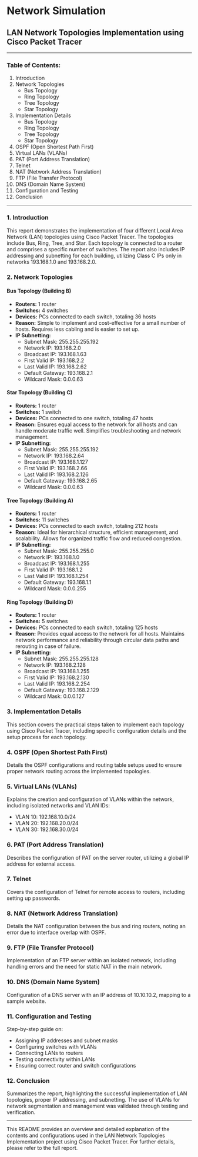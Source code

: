 # Network Simulation

## LAN Network Topologies Implementation using Cisco Packet Tracer
---

### Table of Contents:
1. Introduction
2. Network Topologies
   - Bus Topology
   - Ring Topology
   - Tree Topology
   - Star Topology
3. Implementation Details
   - Bus Topology
   - Ring Topology
   - Tree Topology
   - Star Topology
4. OSPF (Open Shortest Path First)
5. Virtual LANs (VLANs)
6. PAT (Port Address Translation)
7. Telnet
8. NAT (Network Address Translation)
9. FTP (File Transfer Protocol)
10. DNS (Domain Name System)
11. Configuration and Testing
12. Conclusion

---

### 1. Introduction
This report demonstrates the implementation of four different Local Area Network (LAN) topologies using Cisco Packet Tracer. The topologies include Bus, Ring, Tree, and Star. Each topology is connected to a router and comprises a specific number of switches. The report also includes IP addressing and subnetting for each building, utilizing Class C IPs only in networks 193.168.1.0 and 193.168.2.0.

### 2. Network Topologies

#### Bus Topology (Building B)
- **Routers:** 1 router
- **Switches:** 4 switches
- **Devices:** PCs connected to each switch, totaling 36 hosts
- **Reason:** Simple to implement and cost-effective for a small number of hosts. Requires less cabling and is easier to set up.
- **IP Subnetting:**
  - Subnet Mask: 255.255.255.192
  - Network IP: 193.168.2.0
  - Broadcast IP: 193.168.1.63
  - First Valid IP: 193.168.2.2
  - Last Valid IP: 193.168.2.62
  - Default Gateway: 193.168.2.1
  - Wildcard Mask: 0.0.0.63

#### Star Topology (Building C)
- **Routers:** 1 router
- **Switches:** 1 switch
- **Devices:** PCs connected to one switch, totaling 47 hosts
- **Reason:** Ensures equal access to the network for all hosts and can handle moderate traffic well. Simplifies troubleshooting and network management.
- **IP Subnetting:**
  - Subnet Mask: 255.255.255.192
  - Network IP: 193.168.2.64
  - Broadcast IP: 193.168.1.127
  - First Valid IP: 193.168.2.66
  - Last Valid IP: 193.168.2.126
  - Default Gateway: 193.168.2.65
  - Wildcard Mask: 0.0.0.63

#### Tree Topology (Building A)
- **Routers:** 1 router
- **Switches:** 11 switches
- **Devices:** PCs connected to each switch, totaling 212 hosts
- **Reason:** Ideal for hierarchical structure, efficient management, and scalability. Allows for organized traffic flow and reduced congestion.
- **IP Subnetting:**
  - Subnet Mask: 255.255.255.0
  - Network IP: 193.168.1.0
  - Broadcast IP: 193.168.1.255
  - First Valid IP: 193.168.1.2
  - Last Valid IP: 193.168.1.254
  - Default Gateway: 193.168.1.1
  - Wildcard Mask: 0.0.0.255

#### Ring Topology (Building D)
- **Routers:** 1 router
- **Switches:** 5 switches
- **Devices:** PCs connected to each switch, totaling 125 hosts
- **Reason:** Provides equal access to the network for all hosts. Maintains network performance and reliability through circular data paths and rerouting in case of failure.
- **IP Subnetting:**
  - Subnet Mask: 255.255.255.128
  - Network IP: 193.168.2.128
  - Broadcast IP: 193.168.1.255
  - First Valid IP: 193.168.2.130
  - Last Valid IP: 193.168.2.254
  - Default Gateway: 193.168.2.129
  - Wildcard Mask: 0.0.0.127

### 3. Implementation Details

This section covers the practical steps taken to implement each topology using Cisco Packet Tracer, including specific configuration details and the setup process for each topology.

### 4. OSPF (Open Shortest Path First)
Details the OSPF configurations and routing table setups used to ensure proper network routing across the implemented topologies.

### 5. Virtual LANs (VLANs)
Explains the creation and configuration of VLANs within the network, including isolated networks and VLAN IDs:
- VLAN 10: 192.168.10.0/24
- VLAN 20: 192.168.20.0/24
- VLAN 30: 192.168.30.0/24

### 6. PAT (Port Address Translation)
Describes the configuration of PAT on the server router, utilizing a global IP address for external access.

### 7. Telnet
Covers the configuration of Telnet for remote access to routers, including setting up passwords.

### 8. NAT (Network Address Translation)
Details the NAT configuration between the bus and ring routers, noting an error due to interface overlap with OSPF.

### 9. FTP (File Transfer Protocol)
Implementation of an FTP server within an isolated network, including handling errors and the need for static NAT in the main network.

### 10. DNS (Domain Name System)
Configuration of a DNS server with an IP address of 10.10.10.2, mapping to a sample website.

### 11. Configuration and Testing
Step-by-step guide on:
- Assigning IP addresses and subnet masks
- Configuring switches with VLANs
- Connecting LANs to routers
- Testing connectivity within LANs
- Ensuring correct router and switch configurations

### 12. Conclusion
Summarizes the report, highlighting the successful implementation of LAN topologies, proper IP addressing, and subnetting. The use of VLANs for network segmentation and management was validated through testing and verification.

---

This README provides an overview and detailed explanation of the contents and configurations used in the LAN Network Topologies Implementation project using Cisco Packet Tracer. For further details, please refer to the full report.
